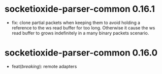 # socketioxide-parser-common 0.16.1
* fix: clone partial packets when keeping them to avoid holding a reference to the ws read buffer for too long. Otherwise it cause the
ws read buffer to grows indefinitely in a many binary packets scenario.

# socketioxide-parser-common 0.16.0
* feat(*breaking*): remote adapters
